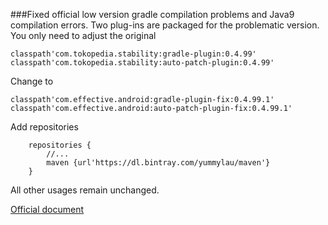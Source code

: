 ###Fixed official low version gradle compilation problems and Java9 compilation errors. Two plug-ins are packaged for the problematic version. You only need to adjust the original

```
classpath'com.tokopedia.stability:gradle-plugin:0.4.99'
classpath'com.tokopedia.stability:auto-patch-plugin:0.4.99'
```

Change to

```
classpath'com.effective.android:gradle-plugin-fix:0.4.99.1'
classpath'com.effective.android:auto-patch-plugin-fix:0.4.99.1'
```

Add repositories

```
    repositories {
        //...
        maven {url'https://dl.bintray.com/yummylau/maven'}
    }
```

All other usages remain unchanged.

[Official document](https://github.com/Meituan-Dianping/Robust/blob/master/README-zh.md)

